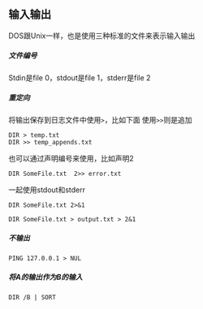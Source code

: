 ## 输入输出
DOS跟Unix一样，也是使用三种标准的文件来表示输入输出

##### 文件编号
Stdin是file 0，stdout是file 1，stderr是file 2

##### 重定向
将输出保存到日志文件中使用`>`，比如下面
使用`>>`则是追加
```
DIR > temp.txt 
DIR >> temp_appends.txt
```

也可以通过声明编号来使用，比如声明2
```
DIR SomeFile.txt  2>> error.txt
```

一起使用stdout和stderr
```
DIR SomeFile.txt 2>&1

DIR SomeFile.txt > output.txt > 2&1
```

##### 不输出
```
PING 127.0.0.1 > NUL
```

##### 将A的输出作为B的输入
```
DIR /B | SORT
```
